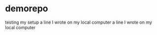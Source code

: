 # demorepo
testing my setup
a line I wrote on my local computer
a line I wrote on my local computer
